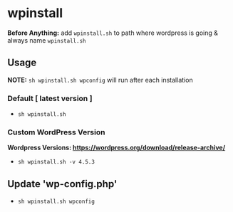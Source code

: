 # wpinstall

**Before Anything:** add ``wpinstall.sh`` to path where wordpress is going & always name ``wpinstall.sh``

## Usage
**NOTE:** ``sh wpinstall.sh wpconfig`` will run after each installation

### Default [ latest version ] 
* `sh wpinstall.sh`

### Custom WordPress Version
**Wordpress Versions: https://wordpress.org/download/release-archive/**
* `sh wpinstall.sh -v 4.5.3`

## Update 'wp-config.php'

* `sh wpinstall.sh wpconfig`
